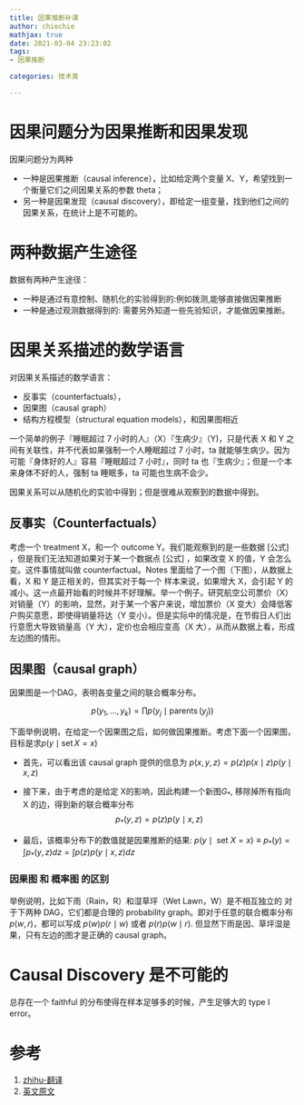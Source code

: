 ```yaml
---
title: 因果推断补课
author: chiechie
mathjax: true
date: 2021-03-04 23:23:02
tags:
- 因果推断

categories: 技术类

---
```



# 因果问题分为因果推断和因果发现

因果问题分为两种

- 一种是因果推断（causal inference），比如给定两个变量 X、Y，希望找到一个衡量它们之间因果关系的参数 theta；
- 另一种是因果发现（causal discovery），即给定一组变量，找到他们之间的因果关系，在统计上是不可能的。

# 两种数据产生途径

数据有两种产生途径：

- 一种是通过有意控制、随机化的实验得到的:例如拨测,能够直接做因果推断
- 一种是通过观测数据得到的: 需要另外知道一些先验知识，才能做因果推断。


# 因果关系描述的数学语言

对因果关系描述的数学语言： 

- 反事实（counterfactuals），
- 因果图（causal graph）
- 结构方程模型（structural equation models），和因果图相近


一个简单的例子『睡眠超过 7 小时的人』（X）『生病少』（Y)，只是代表 X 和 Y 之间有关联性，并不代表如果强制一个人睡眠超过 7 小时，ta 就能够生病少。因为可能『身体好的人』容易『睡眠超过 7 小时』，同时 ta 也『生病少』；但是一个本来身体不好的人，强制 ta 睡眠多，ta 可能也生病不会少。


因果关系可以从随机化的实验中得到；但是很难从观察到的数据中得到。


## 反事实（Counterfactuals）

考虑一个 treatment X，和一个 outcome Y。我们能观察到的是一些数据 [公式] ，但是我们无法知道如果对于某一个数据点 [公式] ，如果改变 X 的值，Y 会怎么变。这件事情就叫做 counterfactual。Notes 里面给了一个图（下图），从数据上看，X 和 Y 是正相关的，但其实对于每一个 样本来说，如果增大 X，会引起 Y 的减小。这一点最开始看的时候并不好理解。举一个例子。研究航空公司票价（X）对销量（Y）的影响，显然，对于某一个客户来说，增加票价（X 变大）会降低客户购买意愿，即使得销量将达（Y 变小）。但是实际中的情况是，在节假日人们出行意愿大导致销量高（Y 大），定价也会相应变高（X 大），从而从数据上看，形成左边图的情形。


## 因果图（causal graph）

因果图是一个DAG，表明各变量之间的联合概率分布。

$$p\left(y_{1}, \ldots, y_{k}\right)=\prod p\left(y_{j} \mid \operatorname{parents}\left(y_{j}\right)\right)$$

下面举例说明，在给定一个因果图之后，如何做因果推断。考虑下面一个因果图，目标是求$p(y \mid \operatorname{set} X=x)$

- 首先，可以看出该 causal graph 提供的信息为 
$p(x, y, z)=p(z) p(x \mid z) p(y \mid x, z)$

- 接下来，由于考虑的是给定 X的影响，因此构建一个新图$G_{*}$,
移除掉所有指向 X 的边，得到新的联合概率分布
$$p_{*}(y, z)=p(z) p(y \mid x, z)$$


- 最后，该概率分布下的数值就是因果推断的结果:
	$p(y \mid \text { set } X=x) \equiv p_{*}(y)=\int p_{*}(y, z) d z=\int p(z) p(y \mid x, z) d z$


### 因果图 和 概率图 的区别

举例说明，比如下雨（Rain，R）和湿草坪（Wet Lawn，W）是不相互独立的
对于下两种 DAG，它们都是合理的 probability graph。即对于任意的联合概率分布 $p(w, r)$，都可以写成 $p(w) p(r \mid w)$ 或者 $p(r) p(w \mid r)$.
但显然下雨是因、草坪湿是果，只有左边的图才是正确的 causal graph。


# Causal Discovery 是不可能的
总存在一个 faithful 的分布使得在样本足够多的时候，产生足够大的 type I error。

# 参考

1. [zhihu-翻译](https://zhuanlan.zhihu.com/p/88173582)
2. [英文原文](http://www.stat.cmu.edu/~larry/=sml/Causation.pdf)